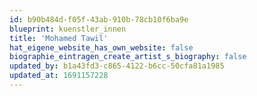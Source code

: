 ```yaml
---
id: b90b484d-f05f-43ab-910b-78cb10f6ba9e
blueprint: kuenstler_innen
title: 'Mohamed Tawil'
hat_eigene_website_has_own_website: false
biographie_eintragen_create_artist_s_biography: false
updated_by: b1a43fd3-c865-4122-b6cc-50cfa81a1985
updated_at: 1691157228
---
```

